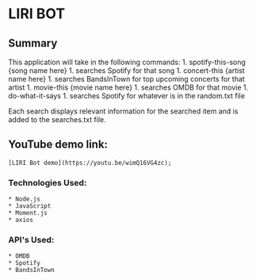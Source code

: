 # LIRI BOT

## Summary

This application will take in the following commands:
    1. spotify-this-song {song name here}
        1. searches Spotify for that song
    1. concert-this {artist name here}
        1. searches BandsInTown for top upcoming concerts for that artist
    1. movie-this {movie name here}
        1. searches OMDB for that movie
    1. do-what-it-says
        1. searches Spotify for whatever is in the random.txt file

Each search displays relevant information for the searched item and is added to the searches.txt file. 

## YouTube demo link: 
    [LIRI Bot demo](https://youtu.be/wimQ16VG4zc);

### Technologies Used: 
    * Node.js
    * JavaScript
    * Moment.js
    * axios

### API's Used: 
    * OMDB
    * Spotify
    * BandsInTown


